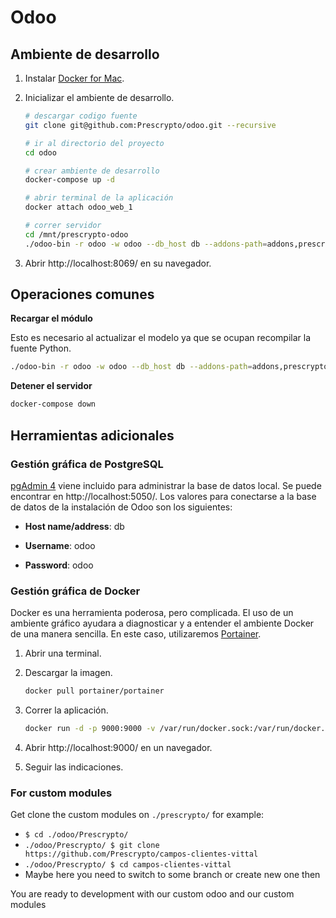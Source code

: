 # Odoo

## Ambiente de desarrollo

1. Instalar [Docker for Mac][docker].

2. Inicializar el ambiente de desarrollo.

    ```sh
    # descargar codigo fuente
    git clone git@github.com:Prescrypto/odoo.git --recursive

    # ir al directorio del proyecto
    cd odoo

    # crear ambiente de desarrollo
    docker-compose up -d

    # abrir terminal de la aplicación
    docker attach odoo_web_1

    # correr servidor
    cd /mnt/prescrypto-odoo
    ./odoo-bin -r odoo -w odoo --db_host db --addons-path=addons,prescrypto -i campos_clientes_vittal
    ```

3. Abrir http://localhost:8069/ en su navegador.

## Operaciones comunes

**Recargar el módulo**

Esto es necesario al actualizar el modelo ya que se ocupan recompilar la fuente Python.

```sh
./odoo-bin -r odoo -w odoo --db_host db --addons-path=addons,prescrypto -u campos_clientes_vittal
```

**Detener el servidor**

```sh
docker-compose down
```

## Herramientas adicionales

### Gestión gráfica de PostgreSQL

[pgAdmin 4][pgadmin] viene incluido para administrar la base de datos local. Se puede encontrar en  http://localhost:5050/. Los valores para conectarse a la base de datos de la instalación de Odoo son los siguientes:

- **Host name/address**: db

- **Username**: odoo

- **Password**: odoo

### Gestión gráfica de Docker

Docker es una herramienta poderosa, pero complicada. El uso de un ambiente gráfico ayudara a diagnosticar y a entender el ambiente Docker de una manera sencilla. En este caso, utilizaremos [Portainer][portainer].

1. Abrir una terminal.

2. Descargar la imagen.

    ```sh
    docker pull portainer/portainer
    ```

3. Correr la aplicación.

    ```sh
    docker run -d -p 9000:9000 -v /var/run/docker.sock:/var/run/docker.sock portainer/portainer
    ```

4. Abrir http://localhost:9000/ en un navegador.

5. Seguir las indicaciones.

[docker]: https://docs.docker.com/docker-for-mac/install/#what-to-know-before-you-install
[portainer]: https://portainer.io/
[pgadmin]: https://www.pgadmin.org/


### For custom modules

Get clone the custom modules on `./prescrypto/` for example:
* `$ cd ./odoo/Prescrypto/`
* `./odoo/Prescrypto/ $ git clone https://github.com/Prescrypto/campos-clientes-vittal`
* `./odoo/Prescrypto/ $ cd campos-clientes-vittal`
* Maybe here you need to switch to some branch or create new one then

You are ready to development with our custom odoo and our custom modules
